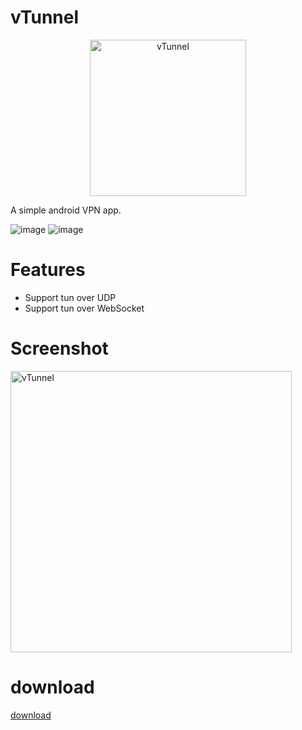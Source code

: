 # vTunnel
<p align="center">
	<img src="https://raw.githubusercontent.com/net-byte/vTunnel/main/Icon.png" alt="vTunnel" width="250">
</p>

A simple android VPN app.

![image](https://img.shields.io/badge/License-MIT-orange)
![image](https://img.shields.io/badge/License-Anti--996-red)

# Features
* Support tun over UDP
* Support tun over WebSocket

# Screenshot
<p>
	<img src="https://raw.githubusercontent.com/net-byte/vTunnel/main/demo.png" alt="vTunnel" width="450">
</p>


# download
[download](https://github.com/net-byte/vTunnel/releases)


